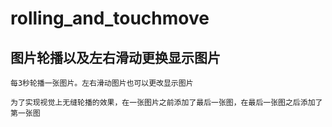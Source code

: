 # rolling_and_touchmove
## 图片轮播以及左右滑动更换显示图片
    每3秒轮播一张图片。左右滑动图片也可以更改显示图片
    
    为了实现视觉上无缝轮播的效果，在一张图片之前添加了最后一张图，在最后一张图之后添加了第一张图

